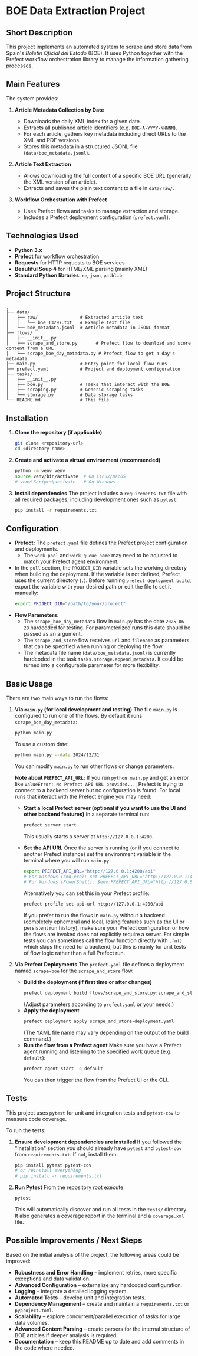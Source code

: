 # BOE Data Extraction Project

## Short Description

This project implements an automated system to scrape and store data from Spain's *Boletín Oficial del Estado* (BOE). It uses Python together with the Prefect workflow orchestration library to manage the information gathering processes.

## Main Features

The system provides:

1. **Article Metadata Collection by Date**
   * Downloads the daily XML index for a given date.
   * Extracts all published article identifiers (e.g. `BOE-A-YYYY-NNNNN`).
   * For each article, gathers key metadata including direct URLs to the XML and PDF versions.
   * Stores this metadata in a structured JSONL file (`data/boe_metadata.jsonl`).

2. **Article Text Extraction**
   * Allows downloading the full content of a specific BOE URL (generally the XML version of an article).
   * Extracts and saves the plain text content to a file in `data/raw/`.

3. **Workflow Orchestration with Prefect**
   * Uses Prefect flows and tasks to manage extraction and storage.
   * Includes a Prefect deployment configuration (`prefect.yaml`).

## Technologies Used

* **Python 3.x**
* **Prefect** for workflow orchestration
* **Requests** for HTTP requests to BOE services
* **Beautiful Soup 4** for HTML/XML parsing (mainly XML)
* **Standard Python libraries**: `re`, `json`, `pathlib`

## Project Structure

```
.
├── data/
│   ├── raw/                # Extracted article text
│   │   └── boe_13297.txt   # Example text file
│   └── boe_metadata.jsonl  # Article metadata in JSONL format
├── flows/
│   ├── __init__.py
│   ├── scrape_and_store.py       # Prefect flow to download and store content from a URL
│   └── scrape_boe_day_metadata.py # Prefect flow to get a day's metadata
├── main.py                 # Entry point for local flow runs
├── prefect.yaml            # Project and deployment configuration
├── tasks/
│   ├── __init__.py
│   ├── boe.py              # Tasks that interact with the BOE
│   ├── scraping.py         # Generic scraping tasks
│   └── storage.py          # Data storage tasks
└── README.md               # This file
```

## Installation

1. **Clone the repository (if applicable)**
   ```bash
   git clone <repository-url>
   cd <directory-name>
   ```

2. **Create and activate a virtual environment (recommended)**
   ```bash
   python -m venv venv
   source venv/bin/activate  # On Linux/macOS
   # venv\Scripts\activate   # On Windows
   ```

3. **Install dependencies**
   The project includes a `requirements.txt` file with all required packages, including development ones such as `pytest`:
   ```bash
   pip install -r requirements.txt
   ```

## Configuration

* **Prefect:** The `prefect.yaml` file defines the Prefect project configuration and deployments.
  * The `work_pool` and `work_queue_name` may need to be adjusted to match your Prefect agent environment.
* In the `pull` section, the `PROJECT_DIR` variable sets the working directory when building the deployment. If the variable is not defined, Prefect uses the current directory (`.`).
  Before running `prefect deployment build`, export the variable with your desired path or edit the file to set it manually:
  ```bash
  export PROJECT_DIR="/path/to/your/project"
  ```
* **Flow Parameters:**
  * The `scrape_boe_day_metadata` flow in `main.py` has the date `2025-06-28` hardcoded for testing. For parameterized runs this date should be passed as an argument.
  * The `scrape_and_store` flow receives `url` and `filename` as parameters that can be specified when running or deploying the flow.
  * The metadata file name (`data/boe_metadata.jsonl`) is currently hardcoded in the task `tasks.storage.append_metadata`. It could be turned into a configurable parameter for more flexibility.

## Basic Usage

There are two main ways to run the flows:

1. **Via `main.py` (for local development and testing)**
   The file `main.py` is configured to run one of the flows. By default it runs `scrape_boe_day_metadata`:
   ```bash
   python main.py
   ```
   To use a custom date:
   ```bash
   python main.py --date 2024/12/31
   ```
   You can modify `main.py` to run other flows or change parameters.

   **Note about `PREFECT_API_URL`:**
   If you run `python main.py` and get an error like `ValueError: No Prefect API URL provided...`, Prefect is trying to connect to a backend server but no configuration is found. For local runs that interact with the Prefect engine you may need:

   * **Start a local Prefect server (optional if you want to use the UI and other backend features)**
     In a separate terminal run:
     ```bash
     prefect server start
     ```
     This usually starts a server at `http://127.0.0.1:4200`.

   * **Set the API URL**
     Once the server is running (or if you connect to another Prefect instance) set the environment variable in the terminal where you will run `main.py`:
     ```bash
     export PREFECT_API_URL="http://127.0.0.1:4200/api"
     # For Windows (cmd.exe): set PREFECT_API_URL="http://127.0.0.1:4200/api"
     # For Windows (PowerShell): $env:PREFECT_API_URL="http://127.0.0.1:4200/api"
     ```
     Alternatively you can set this in your Prefect profile:
     ```bash
     prefect profile set-api-url http://127.0.0.1:4200/api
     ```
     If you prefer to run the flows in `main.py` without a backend (completely ephemeral and local, losing features such as the UI or persistent run history), make sure your Prefect configuration or how the flows are invoked does not explicitly require a server. For simple tests you can sometimes call the flow function directly with `.fn()` which skips the need for a backend, but this is mainly for unit tests of flow logic rather than a full Prefect run.

2. **Via Prefect Deployments**
   The `prefect.yaml` file defines a deployment named `scrape-boe` for the `scrape_and_store` flow.
   * **Build the deployment (if first time or after changes)**
     ```bash
     prefect deployment build flows/scrape_and_store.py:scrape_and_store -n scrape-boe -q default
     ```
     (Adjust parameters according to `prefect.yaml` or your needs.)
   * **Apply the deployment**
     ```bash
     prefect deployment apply scrape_and_store-deployment.yaml
     ```
     (The YAML file name may vary depending on the output of the build command.)
   * **Run the flow from a Prefect agent**
     Make sure you have a Prefect agent running and listening to the specified work queue (e.g. `default`):
     ```bash
     prefect agent start -q default
     ```
     You can then trigger the flow from the Prefect UI or the CLI.

## Tests

This project uses `pytest` for unit and integration tests and `pytest-cov` to measure code coverage.

To run the tests:

1. **Ensure development dependencies are installed**
   If you followed the "Installation" section you should already have `pytest` and `pytest-cov` from `requirements.txt`. If not, install them:
   ```bash
   pip install pytest pytest-cov
   # or reinstall everything
   # pip install -r requirements.txt
   ```

2. **Run Pytest**
   From the repository root execute:
   ```bash
   pytest
   ```
   This will automatically discover and run all tests in the `tests/` directory. It also generates a coverage report in the terminal and a `coverage.xml` file.

## Possible Improvements / Next Steps

Based on the initial analysis of the project, the following areas could be improved:

* **Robustness and Error Handling** – implement retries, more specific exceptions and data validation.
* **Advanced Configuration** – externalize any hardcoded configuration.
* **Logging** – integrate a detailed logging system.
* **Automated Tests** – develop unit and integration tests.
* **Dependency Management** – create and maintain a `requirements.txt` or `pyproject.toml`.
* **Scalability** – explore concurrent/parallel execution of tasks for large data volumes.
* **Advanced Content Parsing** – create parsers for the internal structure of BOE articles if deeper analysis is required.
* **Documentation** – keep this README up to date and add comments in the code where needed.

